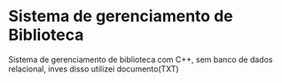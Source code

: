 # Sistema de gerenciamento de Biblioteca

Sistema de gerenciamento de biblioteca com C++, sem banco de dados relacional, inves disso utilizei documento(TXT)